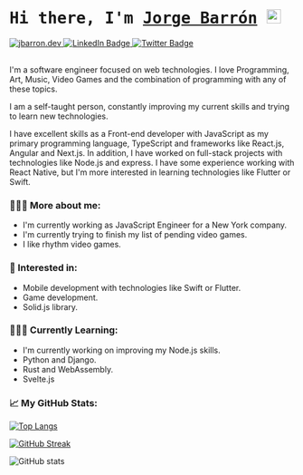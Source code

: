 
# <samp>Hi there, I'm <a href="https://jbarron.dev" target="_blank">Jorge Barrón</a> <img src="https://media.giphy.com/media/hvRJCLFzcasrR4ia7z/giphy.gif" width="25"> </samp>

<div id="badges" style="margin-bottom: 30px">
  <a href="https://jbarron.dev" target="__blank">
    <img src="https://img.shields.io/badge/Website-green?style=for-the-badge&logo=appveyor&logoColor=white" alt="jbarron.dev" />
  </a>
  
  <a href="https://www.linkedin.com/in/jorgebarrondev/">
    <img src="https://img.shields.io/badge/LinkedIn-blue?style=for-the-badge&logo=linkedin&logoColor=white" alt="LinkedIn Badge"/>
  </a>
  
  <a href="https://twitter.com/_JorgeBarron">
    <img src="https://img.shields.io/badge/Twitter-blue?style=for-the-badge&logo=twitter&logoColor=white" alt="Twitter Badge"/>
  </a>
</div>


I'm a software engineer focused on web technologies. I love Programming, Art, Music, Video Games and the combination of programming with any of these topics.

I am a self-taught person, constantly improving my current skills and trying to learn new technologies.

I have excellent skills as a Front-end developer with JavaScript as my primary programming language, TypeScript and frameworks like React.js, Angular and Next.js. In addition, I have worked on full-stack projects with technologies like Node.js and express. I have some experience working with React Native, but I'm more interested in learning technologies like Flutter or Swift.

### 🧙🏼‍♀️ More about me:
- I'm currently working as JavaScript Engineer for a New York company.
- I'm currently trying to finish my list of pending video games.
- I like rhythm video games.

### 🤔 Interested in:
- Mobile development with technologies like Swift or Flutter.
- Game development.
- Solid.js library.

### 👨🏽‍💻 Currently Learning:
- I'm currently working on improving my Node.js skills.
- Python and Django.
- Rust and WebAssembly.
- Svelte.js

### 📈 My GitHub Stats:

[![Top Langs](https://github-readme-stats.vercel.app/api/top-langs/?username=jorge8168711&count_private=true&show_icons=true&theme=dracula&hide_border=true&layout=compact)](https://github.com/anuraghazra/github-readme-stats)

[![GitHub Streak](https://github-readme-streak-stats.herokuapp.com?user=jorge8168711&theme=dracula&hide_border=true)](https://git.io/streak-stats)

![GitHub stats](https://github-readme-stats.vercel.app/api?username=jorge8168711&count_private=true&show_icons=true&theme=dracula&hide_border=true&include_all_commits=true)


